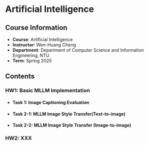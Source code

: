 # Artificial Intelligence

## Course Information
- **Course**: Artificial Intelligence
- **Instructor**: Wen-Huang Cheng
- **Department**: Department of Computer Science and Information Engineering, NTU
- **Term**: Spring 2025

## Contents

### HW1: Basic MLLM Implementation

- #### Task 1: Image Captioning Evaluation

- #### Task 2-1: MLLM Image Style Transfer(Text-to-image)

- #### Task 2-2: MLLM Image Style Transfer (Image-to-image)

### HW2: XXX